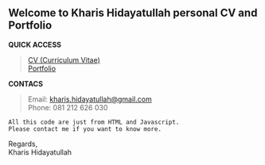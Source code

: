 
## Welcome to Kharis Hidayatullah personal CV and Portfolio

**QUICK ACCESS**
> [CV (Curriculum Vitae)](https://sikharis.github.io/sikharis/)<br>
> [Portfolio](https://github.com/sikharis/sikharis/blob/master/Kharis%20Hidayatullah%20-%20Portfolio.pdf)

**CONTACS**

> Email: kharis.hidayatullah@gmail.com <br>
> Phone: 081 212 626 030


    All this code are just from HTML and Javascript.
    Please contact me if you want to know more.


Regards,<br>Kharis Hidayatullah
